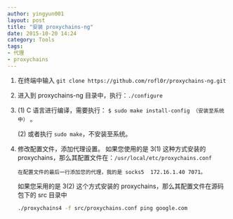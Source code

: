 ```yaml
---
author: yingyun001
layout: post
title: "安装 proxychains-ng"
date: 2015-10-20 14:24
category: Tools
tags:
- 代理
- proxychains
---
```


1. 在终端中输入 `git clone https://github.com/rofl0r/proxychains-ng.git`

2. 进入到 proxychains-ng 目录中，执行：`./configure`

3. (1) C 语言进行编译，需要执行：
       ```
       $ sudo make install-config （安装至系统中）
       ```
       。

   (2) 或者执行 `sudo make`，不安装至系统。

4. 修改配置文件，添加代理设置。
   如果您使用的是 3(1) 这种方式安装的 proxychains，那么其配置文件在：`/usr/local/etc/proxychains.conf`

   ~~~
   在配置文件的最后一行添加您的代理，我的是 socks5  172.16.1.40 7071。
   ~~~

   如果您采用的是 3(2) 这个方式安装的 proxychains，那么其配置文件在源码包下的 src 目录中

   ~~~bash
   ./proxychains4 -f src/proxychains.conf ping google.com
   ~~~
